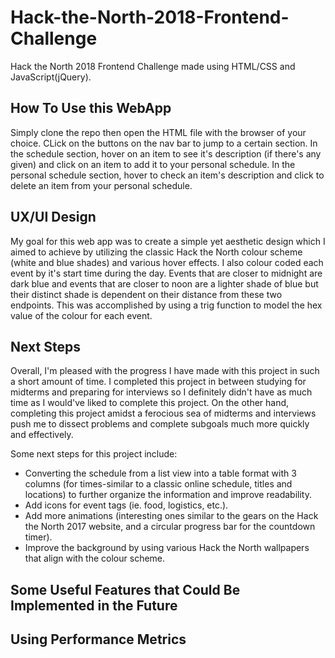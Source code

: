 # Hack-the-North-2018-Frontend-Challenge

Hack the North 2018 Frontend Challenge made using HTML/CSS and JavaScript(jQuery).


## How To Use this WebApp

Simply clone the repo then open the HTML file with the browser of your choice. CLick on the buttons on the nav bar to jump to a certain section. In the schedule section, hover on an item to see it's description (if there's any given) and click on an item to add it to your personal schedule. In the personal schedule section, hover to check an item's description and click to delete an item from your personal schedule. 


## UX/UI Design

My goal for this web app was to create a simple yet aesthetic design which I aimed to achieve by utilizing the classic Hack the North colour scheme (white and blue shades) and various hover effects. I also colour coded each event by it's start time during the day. Events that are closer to midnight are dark blue and events that are closer to noon are a lighter shade of blue but their distinct shade is dependent on their distance from these two endpoints. This was accomplished by using a trig function to model the hex value of the colour for each event.


## Next Steps

Overall, I'm pleased with the progress I have made with this project in such a short amount of time. I completed this project in between studying for midterms and preparing for interviews so I definitely didn't have as much time as I would've liked to complete this project. On the other hand, completing this project amidst a ferocious sea of midterms and interviews push me to dissect problems and complete subgoals much more quickly and effectively.

Some next steps for this project include: 
* Converting the schedule from a list view into a table format with 3 columns (for times-similar to a classic online schedule, titles and locations) to further organize the information and improve readability. 
* Add icons for event tags (ie. food, logistics, etc.).
* Add more animations (interesting ones similar to the gears on the Hack the North 2017 website, and a circular progress bar for the countdown timer).
* Improve the background by using various Hack the North wallpapers that align with the colour scheme.

## Some Useful Features that Could Be Implemented in the Future



## Using Performance Metrics



